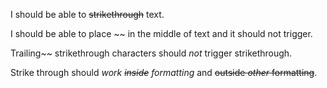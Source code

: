 I should be able to ~~strikethrough~~ text.

I should be able to place ~~ in the middle of text and it should not trigger. 

Trailing~~ strikethrough characters should _not_ trigger strikethrough.

Strike through should _work ~~inside~~ formatting_ and ~~outside _other_ formatting~~.